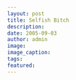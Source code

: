 ```yaml
---
layout: post
title: Selfish Bitch
description:
date: 2005-09-03
author: admin
image:
image_caption:
tags:
featured:
---
```

